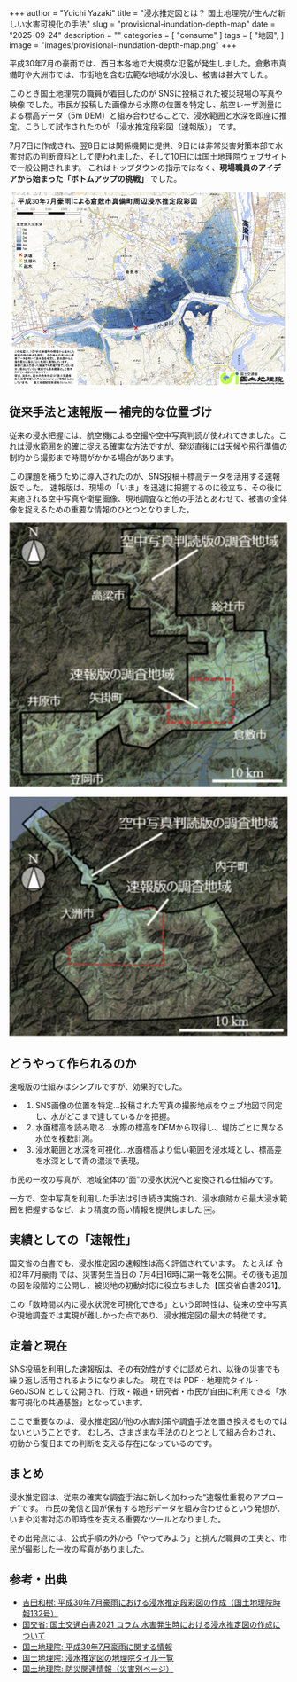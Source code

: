 +++
author = "Yuichi Yazaki"
title = "浸水推定図とは？ 国土地理院が生んだ新しい水害可視化の手法"
slug = "provisional-inundation-depth-map"
date = "2025-09-24"
description = ""
categories = [
    "consume"
]
tags = [
    "地図",
]
image = "images/provisional-inundation-depth-map.png"
+++

平成30年7月の豪雨では、西日本各地で大規模な氾濫が発生しました。倉敷市真備町や大洲市では、市街地を含む広範な地域が水没し、被害は甚大でした。

このとき国土地理院の職員が着目したのが SNSに投稿された被災現場の写真や映像 でした。市民が投稿した画像から水際の位置を特定し、航空レーザ測量による標高データ（5m DEM）と組み合わせることで、浸水範囲と水深を即座に推定。こうして試作されたのが 「浸水推定段彩図（速報版）」 です。


<!--more-->

7月7日に作成され、翌8日には関係機関に提供、9日には非常災害対策本部で水害対応の判断資料として使われました。そして10日には国土地理院ウェブサイトで一般公開されます。
これはトップダウンの指示ではなく、**現場職員のアイデアから始まった「ボトムアップの挑戦」** でした。

![平成30年7月豪雨による倉敷市真備町周辺浸水推定段彩図](images/provisional-inundation-depth-map.png)



## 従来手法と速報版 ― 補完的な位置づけ

従来の浸水把握には、航空機による空撮や空中写真判読が使われてきました。これは浸水範囲を的確に捉える確実な方法ですが、発災直後には天候や飛行準備の制約から撮影まで時間がかかる場合があります。

この課題を補うために導入されたのが、SNS投稿＋標高データを活用する速報版でした。
速報版は、現場の「いま」を迅速に把握するのに役立ち、その後に実施される空中写真や衛星画像、現地調査など他の手法とあわせて、被害の全体像を捉えるための重要な情報のひとつとなりました。


![愛媛県肱川流域における速報版の調査範囲（赤破線）と空中写真判読版の調査範囲（黒線）](images/調査地域_岡山県.png)

![岡山県高梁川流域における速報版の調査範囲（赤破線）と空中写真判読版の調査範囲（黒線）](images/調査地域_愛媛県.png)


## どうやって作られるのか

速報版の仕組みはシンプルですが、効果的でした。

- 1. SNS画像の位置を特定...投稿された写真の撮影地点をウェブ地図で同定し、水がどこまで達しているかを把握。
- 2. 水面標高を読み取る...水際の標高をDEMから取得し、堤防ごとに異なる水位を複数計測。
- 3. 浸水範囲と水深を可視化...水面標高より低い範囲を浸水域とし、標高差を水深として青の濃淡で表現。

市民の一枚の写真が、地域全体の“面”の浸水状況へと変換される仕組みです。

一方で、空中写真を利用した手法は引き続き実施され、浸水痕跡から最大浸水範囲を把握するなど、より精度の高い情報を提供しました ￼。



## 実績としての「速報性」

国交省の白書でも、浸水推定図の速報性は高く評価されています。
たとえば 令和2年7月豪雨 では、災害発生当日の 7月4日16時に第一報を公開。その後も追加の図を段階的に公開し、被災地の初動対応に役立ちました【国交省白書2021】。

この「数時間以内に浸水状況を可視化できる」という即時性は、従来の空中写真や現地調査では実現が難しかった点であり、浸水推定図の最大の特徴です。


## 定着と現在

SNS投稿を利用した速報版は、その有効性がすぐに認められ、以後の災害でも繰り返し活用されるようになりました。
現在では PDF・地理院タイル・GeoJSON として公開され、行政・報道・研究者・市民が自由に利用できる「水害可視化の共通基盤」となっています。

ここで重要なのは、浸水推定図が他の水害対策や調査手法を置き換えるものではないということです。
むしろ、さまざまな手法のひとつとして組み合わされ、初動から復旧までの判断を支える存在になっているのです。



## まとめ

浸水推定図は、従来の確実な調査手法に新しく加わった“速報性重視のアプローチ”です。
市民の発信と国が保有する地形データを組み合わせるという発想が、いまや災害対応の即時性を支える重要なツールとなりました。

その出発点には、公式手順の外から「やってみよう」と挑んだ職員の工夫と、市民が撮影した一枚の写真がありました。



## 参考・出典

- [吉田和樹: 平成30年7月豪雨における浸水推定段彩図の作成（国土地理院時報132号）](https://www.gsi.go.jp/REPORT/JIHO/vol132-abst-05.html?utm_source=chatgpt.com)  
- [国交省: 国土交通白書2021 コラム 水害発生時における浸水推定図の作成について](https://www.mlit.go.jp/hakusyo/mlit/r03/hakusho/r04/html/nj020c02.html?utm_source=chatgpt.com)  
- [国土地理院: 平成30年7月豪雨に関する情報](https://www.gsi.go.jp/BOUSAI/H30.taihuu7gou.html?utm_source=chatgpt.com)  
- [国土地理院: 浸水推定図の地理院タイル一覧](https://maps.gsi.go.jp/development/ichiran.html#suisui?utm_source=chatgpt.com)  
- [国土地理院: 防災関連情報（災害別ページ）](https://www.gsi.go.jp/BOUSAI/index.html?utm_source=chatgpt.com)  